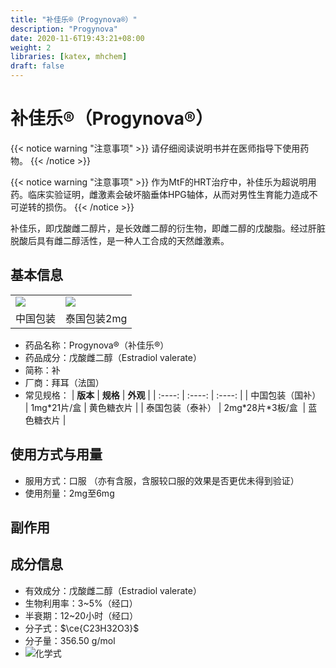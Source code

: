 ```yaml
---
title: "补佳乐®（Progynova®）"
description: "Progynova"
date: 2020-11-6T19:43:21+08:00
weight: 2
libraries: [katex, mhchem]
draft: false
---
```

# 补佳乐®（Progynova®）

{{< notice warning "注意事项" >}}
请仔细阅读说明书并在医师指导下使用药物。
{{< /notice >}}

{{< notice warning "注意事项" >}}
作为MtF的HRT治疗中，补佳乐为超说明用药。临床实验证明，雌激素会破坏脑垂体HPG轴体，从而对男性生育能力造成不可逆转的损伤。
{{< /notice >}}

补佳乐，即戊酸雌二醇片，是长效雌二醇的衍生物，即雌二醇的戊酸脂。经过肝脏脱酸后具有雌二醇活性，是一种人工合成的天然雌激素。

## 基本信息
<table>
<tr>
<td><img src="/images/Progynova.jpg"/></td>
<td><img src="/images/Progynova-th.png"/></td>
</tr>
<tr>
<td align="center">
中国包装
</td>
<td align="center">
泰国包装2mg
</td>
</tr>
</table>

- 药品名称：Progynova®（补佳乐®）
- 药品成分：戊酸雌二醇（Estradiol valerate）
- 简称：补
- 厂商：拜耳（法国）
- 常见规格：
| **版本** | **规格** |  **外观** |
| :----: | :----: | :----: |
| 中国包装（国补） | 1mg*21片/盒 | 黄色糖衣片  |
| 泰国包装（泰补） | 2mg\*28片\*3板/盒&nbsp; |  蓝色糖衣片  |


## 使用方式与用量
- 服用方式：口服
  （亦有含服，含服较口服的效果是否更优未得到验证）
- 使用剂量：2mg至6mg

## 副作用



## 成分信息
- 有效成分：戊酸雌二醇（Estradiol valerate）
- 生物利用率：3~5%（经口）
- 半衰期：12~20小时（经口）
- 分子式：$\ce{C23H32O3}$
- 分子量：356.50 g/mol
- ![化学式](/images/Estradiol_valerate.svg)
